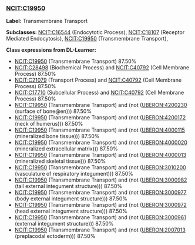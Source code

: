 
### [NCIT:C19950](http://purl.obolibrary.org/obo/NCIT_C19950)
**Label:** Transmembrane Transport

**Subclasses:** [NCIT:C16544](http://purl.obolibrary.org/obo/NCIT_C16544) (Endocytotic Process), [NCIT:C18107](http://purl.obolibrary.org/obo/NCIT_C18107) (Receptor Mediated Endocytosis), [NCIT:C19950](http://purl.obolibrary.org/obo/NCIT_C19950) (Transmembrane Transport), 

**Class expressions from DL-Learner:**

- [NCIT:C19950](http://purl.obolibrary.org/obo/NCIT_C19950) (Transmembrane Transport) 87.50%
- [NCIT:C28498](http://purl.obolibrary.org/obo/NCIT_C28498) (Biochemical Process) and [NCIT:C40792](http://purl.obolibrary.org/obo/NCIT_C40792) (Cell Membrane Process) 87.50%
- [NCIT:C21079](http://purl.obolibrary.org/obo/NCIT_C21079) (Transport Process) and [NCIT:C40792](http://purl.obolibrary.org/obo/NCIT_C40792) (Cell Membrane Process) 87.50%
- [NCIT:C17710](http://purl.obolibrary.org/obo/NCIT_C17710) (Subcellular Process) and [NCIT:C40792](http://purl.obolibrary.org/obo/NCIT_C40792) (Cell Membrane Process) 87.50%
- [NCIT:C19950](http://purl.obolibrary.org/obo/NCIT_C19950) (Transmembrane Transport) and (not ([UBERON:4200230](http://purl.obolibrary.org/obo/UBERON_4200230) (surface of bone@en))) 87.50%
- [NCIT:C19950](http://purl.obolibrary.org/obo/NCIT_C19950) (Transmembrane Transport) and (not ([UBERON:4200172](http://purl.obolibrary.org/obo/UBERON_4200172) (neck of humerus))) 87.50%
- [NCIT:C19950](http://purl.obolibrary.org/obo/NCIT_C19950) (Transmembrane Transport) and (not ([UBERON:4000115](http://purl.obolibrary.org/obo/UBERON_4000115) (mineralized bone tissue))) 87.50%
- [NCIT:C19950](http://purl.obolibrary.org/obo/NCIT_C19950) (Transmembrane Transport) and (not ([UBERON:4000020](http://purl.obolibrary.org/obo/UBERON_4000020) (mineralized extracellular matrix))) 87.50%
- [NCIT:C19950](http://purl.obolibrary.org/obo/NCIT_C19950) (Transmembrane Transport) and (not ([UBERON:4000013](http://purl.obolibrary.org/obo/UBERON_4000013) (mineralized skeletal tissue))) 87.50%
- [NCIT:C19950](http://purl.obolibrary.org/obo/NCIT_C19950) (Transmembrane Transport) and (not ([UBERON:3010200](http://purl.obolibrary.org/obo/UBERON_3010200) (vasculature of respiratory integument))) 87.50%
- [NCIT:C19950](http://purl.obolibrary.org/obo/NCIT_C19950) (Transmembrane Transport) and (not ([UBERON:3000982](http://purl.obolibrary.org/obo/UBERON_3000982) (tail external integument structure))) 87.50%
- [NCIT:C19950](http://purl.obolibrary.org/obo/NCIT_C19950) (Transmembrane Transport) and (not ([UBERON:3000977](http://purl.obolibrary.org/obo/UBERON_3000977) (body external integument structure))) 87.50%
- [NCIT:C19950](http://purl.obolibrary.org/obo/NCIT_C19950) (Transmembrane Transport) and (not ([UBERON:3000972](http://purl.obolibrary.org/obo/UBERON_3000972) (head external integument structure))) 87.50%
- [NCIT:C19950](http://purl.obolibrary.org/obo/NCIT_C19950) (Transmembrane Transport) and (not ([UBERON:3000961](http://purl.obolibrary.org/obo/UBERON_3000961) (external integument structure))) 87.50%
- [NCIT:C19950](http://purl.obolibrary.org/obo/NCIT_C19950) (Transmembrane Transport) and (not ([UBERON:2007013](http://purl.obolibrary.org/obo/UBERON_2007013) (preplacodal ectoderm))) 87.50%


